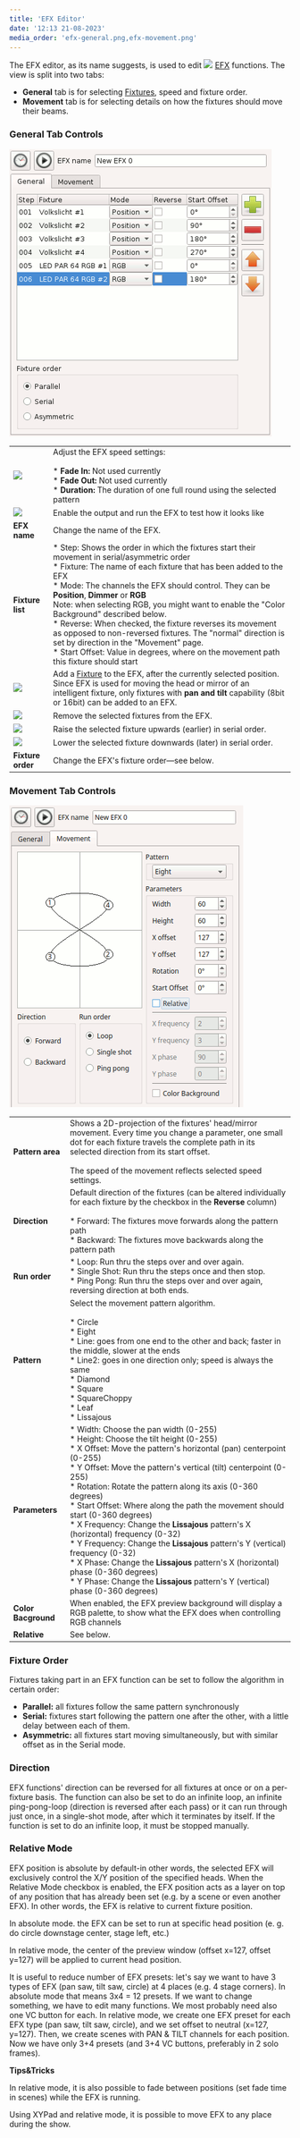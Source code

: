 ```yaml
---
title: 'EFX Editor'
date: '12:13 21-08-2023'
media_order: 'efx-general.png,efx-movement.png'
---
```


The EFX editor, as its name suggests, is used to edit ![](/basics/efx.png) [EFX](/basics/glossary-and-concepts#efx) functions. The view is split into two tabs:

* **General** tab is for selecting [Fixtures](/basics/glossary-and-concepts#fixtures), speed and fixture order.
* **Movement** tab is for selecting details on how the fixtures should move their beams.

### General Tab Controls

![](efx-general.png)

|     |     |
| --- | --- |
| ![](/basics/speed.png) | Adjust the EFX speed settings:<br><br>* **Fade In:** Not used currently<br>* **Fade Out:** Not used currently<br>* **Duration:** The duration of one full round using the selected pattern |
| ![](/basics/player_play.png) | Enable the output and run the EFX to test how it looks like |
| **EFX name** | Change the name of the EFX. |
| **Fixture list** | * Step: Shows the order in which the fixtures start their movement in serial/asymmetric order<br>* Fixture: The name of each fixture that has been added to the EFX<br>* Mode: The channels the EFX should control. They can be **Position**, **Dimmer** or **RGB**  <br>    Note: when selecting RGB, you might want to enable the "Color Background" described below.<br>* Reverse: When checked, the fixture reverses its movement as opposed to non-reversed fixtures. The "normal" direction is set by direction in the "Movement" page.<br>* Start Offset: Value in degrees, where on the movement path this fixture should start |
| ![](/basics/edit_add.png) | Add a [Fixture](/basics/glossary-and-concepts#fixtures) to the EFX, after the currently selected position. Since EFX is used for moving the head or mirror of an intelligent fixture, only fixtures with **pan and tilt** capability (8bit or 16bit) can be added to an EFX. |
| ![](/basics/edit_remove.png) | Remove the selected fixtures from the EFX. |
| ![](/basics/up.png) | Raise the selected fixture upwards (earlier) in serial order. |
| ![](/basics/down.png) | Lower the selected fixture downwards (later) in serial order. |
| **Fixture order** | Change the EFX's fixture order—see below. |

### Movement Tab Controls

![](efx-movement.png)

|     |     |
| --- | --- |
| **Pattern area** | Shows a 2D-projection of the fixtures' head/mirror movement. Every time you change a parameter, one small dot for each fixture travels the complete path in its selected direction from its start offset.<br><br>The speed of the movement reflects selected speed settings. |
| **Direction** | Default direction of the fixtures (can be altered individually for each fixture by the checkbox in the **Reverse** column)<br><br>* Forward: The fixtures move forwards along the pattern path<br>* Backward: The fixtures move backwards along the pattern path |
| **Run order** | * Loop: Run thru the steps over and over again.<br>* Single Shot: Run thru the steps once and then stop.<br>* Ping Pong: Run thru the steps over and over again, reversing direction at both ends. |
| **Pattern** | Select the movement pattern algorithm.<br><br>* Circle<br>* Eight<br>* Line: goes from one end to the other and back; faster in the middle, slower at the ends<br>* Line2: goes in one direction only; speed is always the same<br>* Diamond<br>* Square<br>* SquareChoppy<br>* Leaf<br>* Lissajous |
| **Parameters** | * Width: Choose the pan width (0-255)<br>* Height: Choose the tilt height (0-255)<br>* X Offset: Move the pattern's horizontal (pan) centerpoint (0-255)<br>* Y Offset: Move the pattern's vertical (tilt) centerpoint (0-255)<br>* Rotation: Rotate the pattern along its axis (0-360 degrees)<br>* Start Offset: Where along the path the movement should start (0-360 degrees)<br>* X Frequency: Change the **Lissajous** pattern's X (horizontal) frequency (0-32)<br>* Y Frequency: Change the **Lissajous** pattern's Y (vertical) frequency (0-32)<br>* X Phase: Change the **Lissajous** pattern's X (horizontal) phase (0-360 degrees)<br>* Y Phase: Change the **Lissajous** pattern's Y (vertical) phase (0-360 degrees) |
| **Color Bacground** | When enabled, the EFX preview background will display a RGB palette, to show what the EFX does when controlling RGB channels |
| **Relative** | See below. |

### Fixture Order

Fixtures taking part in an EFX function can be set to follow the algorithm in certain order:

* **Parallel:** all fixtures follow the same pattern synchronously
* **Serial:** fixtures start following the pattern one after the other, with a little delay between each of them.
* **Asymmetric:** all fixtures start moving simultaneously, but with similar offset as in the Serial mode.

### Direction

EFX functions' direction can be reversed for all fixtures at once or on a per-fixture basis. The function can also be set to do an infinite loop, an infinite ping-pong-loop (direction is reversed after each pass) or it can run through just once, in a single-shot mode, after which it terminates by itself. If the function is set to do an infinite loop, it must be stopped manually.

### Relative Mode

EFX position is absolute by default-in other words, the selected EFX will exclusively control the X/Y position of the specified heads. When the Relative Mode checkbox is enabled, the EFX position acts as a layer on top of any position that has already been set (e.g. by a scene or even another EFX). In other words, the EFX is relative to current fixture position.

In absolute mode. the EFX can be set to run at specific head position (e. g. do circle downstage center, stage left, etc.)

In relative mode, the center of the preview window (offset x=127, offset y=127) will be applied to current head position.

It is useful to reduce number of EFX presets: let's say we want to have 3 types of EFX (pan saw, tilt saw, circle) at 4 places (e.g. 4 stage corners). In absolute mode that means 3x4 = 12 presets. If we want to change something, we have to edit many functions. We most probably need also one VC button for each. In relative mode, we create one EFX preset for each EFX type (pan saw, tilt saw, circle), and we set offset to neutral (x=127, y=127). Then, we create scenes with PAN & TILT channels for each position. Now we have only 3+4 presets (and 3+4 VC buttons, preferably in 2 solo frames).

**Tips&Tricks**

In relative mode, it is also possible to fade between positions (set fade time in scenes) while the EFX is running.

Using XYPad and relative mode, it is possible to move EFX to any place during the show.